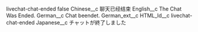 <?xml version="1.0" encoding="UTF-8"?>
<CustomMetadata xmlns="http://soap.sforce.com/2006/04/metadata" xmlns:xsi="http://www.w3.org/2001/XMLSchema-instance" xmlns:xsd="http://www.w3.org/2001/XMLSchema">
    <label>livechat-chat-ended</label>
    <protected>false</protected>
    <values>
        <field>Chinese__c</field>
        <value xsi:type="xsd:string">聊天已经结束</value>
    </values>
    <values>
        <field>English__c</field>
        <value xsi:type="xsd:string">The Chat Was Ended.</value>
    </values>
    <values>
        <field>German__c</field>
        <value xsi:type="xsd:string">Chat beendet.</value>
    </values>
    <values>
        <field>German_ext__c</field>
        <value xsi:nil="true"/>
    </values>
    <values>
        <field>HTML_Id__c</field>
        <value xsi:type="xsd:string">livechat-chat-ended</value>
    </values>
    <values>
        <field>Japanese__c</field>
        <value xsi:type="xsd:string">チャットが終了しました</value>
    </values>
</CustomMetadata>
